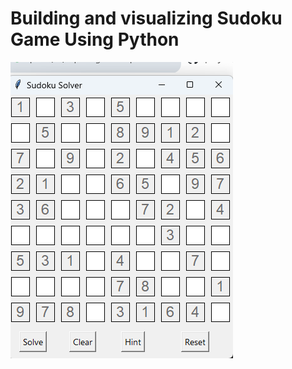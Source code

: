 # Building and visualizing Sudoku Game Using Python
![Project output](https://github.com/deepthi895/project/blob/122b6fcda6b6d4912bd27d70d61d0e3e3358ee85/Screenshot%202024-07-25%20205435.png)
